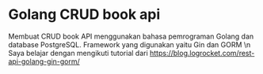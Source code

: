 # Golang CRUD book api

Membuat CRUD book API menggunakan bahasa pemrograman Golang dan database PostgreSQL.
Framework yang digunakan yaitu Gin dan GORM
\n
Saya belajar dengan mengikuti tutorial dari https://blog.logrocket.com/rest-api-golang-gin-gorm/
